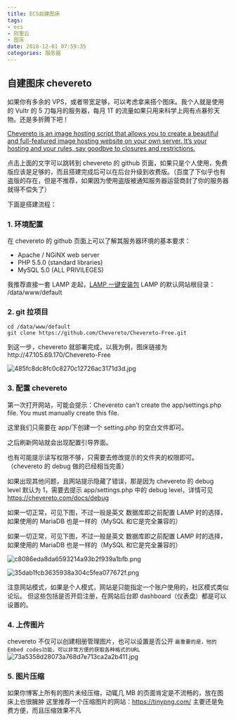 ```yaml
---
title: ECS自建图床
tags:
- ecs
- 阿里云
- 图床
date: 2018-12-01 07:59:35
categories: 服务器
---
```


<!-- more -->
## 自建图床 chevereto

如果你有多余的 VPS，或者带宽足够，可以考虑拿来搭个图床。我个人就是使用的 Vultr 的 5 刀每月的服务器，每月 1T 的流量如果只用来科学上网有点暴殄天物。还是多折腾下吧！

<!-- more -->

[Chevereto is an image hosting script that allows you to create a beautiful and full-featured image hosting website on your own server. It’s your hosting and your rules, say goodbye to closures and restrictions.](https://github.com/Chevereto/Chevereto-Free)

点击上面的文字可以跳转到 chevereto 的 github 页面，如果只是个人使用，免费版应该是足够的，而且搭建完成后可以在后台升级到收费版。（百度了下似乎也有盗版的存在，但是不推荐，如果因为使用盗版被通知服务器运营商封了你的服务器就得不偿失了）

下面是搭建流程：

### 1. 环境配置

在 chevereto 的 github 页面上可以了解其服务器环境的基本要求：

- Apache / NGiNX web server
- PHP 5.5.0 (standard libraries)
- MySQL 5.0 (ALL PRIVILEGES)

我推荐直接一套 LAMP 走起，[LAMP 一键安装包](https://lamp.sh/install.html) LAMP 的默认网站根目录： /data/www/default

### 2. git 拉项目

```
cd /data/www/default
git clone https://github.com/Chevereto/Chevereto-Free.git
```

到这一步，chevereto 就部署完成，以我为例，图床链接为http://47.105.69.170/Chevereto-Free

![485fc8dc8fc0c8270c12726ac3171d3d.jpg](http://47.105.69.170/Chevereto-Free/images/2018/12/07/485fc8dc8fc0c8270c12726ac3171d3d.jpg)

### 3. 配置 chevereto

第一次打开网站，可能会提示：Chevereto can’t create the app/settings.php file. You must manually create this file.

这里我们只需要在 app/下创建一个 setting.php 的空白文件即可。

之后刷新网站就会出现配置引导界面。

也有可能提示读写权限不够，只需要去修改提示的文件夹的权限即可。（chevereto 的 debug 做的已经相当完善）

如果出现其他问题，且网站提示隐藏了错误，那是因为 chevereto 的 debug level 默认为 1，需要去提示 app/settings.php 中的 debug level，详情可见<https://chevereto.com/docs/debug>

如果一切正常，可见下图，不过一般是英文 数据库即之前配置 LAMP 时的选择，如果使用的 MariaDB 也是一样的（MySQL 和它是完全兼容的）

如果一切正常，可见下图，不过一般是英文 数据库即之前配置 LAMP 时的选择，如果使用的 MariaDB 也是一样的（MySQL 和它是完全兼容的）

![c8086eda8da6593214a93b2f939a1bfb.png](http://47.105.69.170/Chevereto-Free/images/2018/12/07/c8086eda8da6593214a93b2f939a1bfb.png)

![35dab1fcb3635938a304c5fea077672f.png](http://47.105.69.170/Chevereto-Free/images/2018/12/07/35dab1fcb3635938a304c5fea077672f.png)

注意网站模式，如果是个人模式，网站是只能指定一个账户使用的，社区模式类似论坛。 但这些包括是否开启注册，在网站后台即 dashboard（仪表盘）都是可以设置的。

### 4. 上传图片

chevereto 不仅可以创建相册管理图片，也可以设置是否公开 `最重要的是，他的Embed codes功能，可以非常方便的获取各种格式的URL`![73a5358d28073a768d7e713ca2a2b411.jpg](http://47.105.69.170/Chevereto-Free/images/2018/12/07/73a5358d28073a768d7e713ca2a2b411.jpg)

### 5. 图片压缩

如果你博客上所有的图片未经压缩，动辄几 MB 的页面肯定是不流畅的，放在图床上也很臃肿 这里推荐一个压缩图片的网站：<https://tinypng.com/> 主要还是免费方便，而且压缩效果不凡
